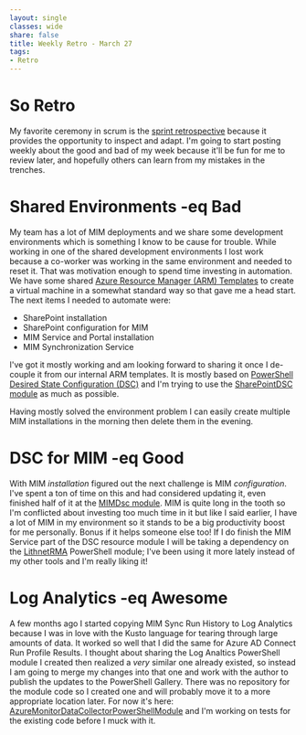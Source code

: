 ```yaml
---
layout: single
classes: wide
share: false
title: Weekly Retro - March 27
tags:
- Retro
---
```

# So Retro
My favorite ceremony in scrum is the [sprint retrospective](https://www.scrum.org/resources/what-is-a-sprint-retrospective) because it provides the opportunity to inspect and adapt.  I'm going to start posting weekly about the good and bad of my week because it'll be fun for me to review later, and hopefully others can learn from my mistakes in the trenches.

# Shared Environments -eq Bad
My team has a lot of MIM deployments and we share some development environments which is something I know to be cause for trouble.  While working in one of the shared development environments I lost work because a co-worker was working in the same environment and needed to reset it.  That was motivation enough to spend time investing in automation.  We have some shared [Azure Resource Manager (ARM) Templates](https://docs.microsoft.com/en-us/azure/azure-resource-manager/templates/) to create a virtual machine in a somewhat standard way so that gave me a head start.  The next items I needed to automate were:
* SharePoint installation
* SharePoint configuration for MIM
* MIM Service and Portal installation
* MIM Synchronization Service

I've got it mostly working and am looking forward to sharing it once I de-couple it from our internal ARM templates.  It is mostly based on [PowerShell Desired State Configuration (DSC)](https://docs.microsoft.com/en-us/powershell/scripting/dsc/getting-started/winGettingStarted?view=powershell-7) and I'm trying to use the [SharePointDSC module](https://github.com/dsccommunity/SharePointDsc) as much as possible.

Having mostly solved the environment problem I can easily create multiple MIM installations in the morning then delete them in the evening.

# DSC for MIM -eq Good
With MIM *installation* figured out the next challenge is MIM *configuration*.  I've spent a ton of time on this and had considered updating it, even finished half of it at the [MIMDsc module](https://github.com/microsoft/MIMDSC).  MIM is quite long in the tooth so I'm conflicted about investing too much time in it but like I said earlier, I have a lot of MIM in my environment so it stands to be a big productivity boost for me personally.  Bonus if it helps someone else too!  If I do finish the MIM Service part of the DSC resource module I will be taking a dependency on the [LithnetRMA](https://github.com/lithnet/resourcemanagement-powershell/wiki) PowerShell module; I've been using it more lately instead of my other tools and I'm really liking it! 

# Log Analytics -eq Awesome
A few months ago I started copying MIM Sync Run History to Log Analytics because I was in love with the Kusto language for tearing through large amounts of data.  It worked so well that I did the same for Azure AD Connect Run Profile Results.  I thought about sharing the Log Analtics PowerShell module I created then realized a *very* similar one already existed, so instead I am going to merge my changes into that one and work with the author to publish the updates to the PowerShell Gallery.  There was no repository for the module code so I created one and will probably move it to a more appropriate location later.  For now it's here: [AzureMonitorDataCollectorPowerShellModule](https://github.com/craig-martin/AzureMonitorDataCollectorPowerShellModule) and I'm working on tests for the existing code before I muck with it.